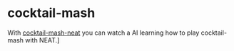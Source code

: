 # cocktail-mash

With [cocktail-mash-neat](./neat/README.md) you can watch a AI learning how to play cocktail-mash with NEAT.]
